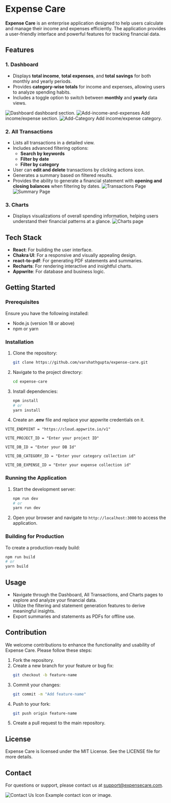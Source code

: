 # Expense Care

**Expense Care** is an enterprise application designed to help users calculate and manage their income and expenses efficiently. The application provides a user-friendly interface and powerful features for tracking financial data.

## Features

### 1. Dashboard
- Displays **total income**, **total expenses**, and **total savings** for both monthly and yearly periods.
- Provides **category-wise totals** for income and expenses, allowing users to analyze spending habits.
- Includes a toggle option to switch between **monthly** and **yearly** data views.

 ![Dashboard](./public/readme-images/Dashboard.png)   dashboard section.
 ![Add-income-and-expenses](./public/readme-images/Add_Income_or_Expense.png) Add income/expense section.
 ![Add-Category](./public/readme-images/Add_category.png) Add income/expense category.

### 2. All Transactions
- Lists all transactions in a detailed view.
- Includes advanced filtering options:
  - **Search by keywords**
  - **Filter by date**
  - **Filter by category**
- User can **edit and delete** transactions by clicking actions icon.
- Generates a summary based on filtered results.
- Provides the ability to generate a financial statement with **opening and closing balances** when filtering by dates.
 ![Transactions Page](./public/readme-images/All_Transactions.png)
 ![Summary Page](./public/readme-images/Transaction_Report.png)

### 3. Charts
- Displays visualizations of overall spending information, helping users understand their financial patterns at a glance.
 ![Charts page](./public/readme-images/Charts.png) 

## Tech Stack
- **React**: For building the user interface.
- **Chakra UI**: For a responsive and visually appealing design.
- **react-to-pdf**: For generating PDF statements and summaries.
- **Recharts**: For rendering interactive and insightful charts.
- **Appwrite**: For database and business logic.

## Getting Started

### Prerequisites
Ensure you have the following installed:
- Node.js (version 18 or above)
- npm or yarn

### Installation
1. Clone the repository:
   ```bash
   git clone https://github.com/varshathgupta/expense-care.git
   ```
2. Navigate to the project directory:
   ```bash
   cd expense-care
   ```
3. Install dependencies:
   ```bash
   npm install
   # or
   yarn install
   ```
4. Create an **.env** file and replace your appwrite credentials on it.
```
VITE_ENDPOINT = "https://cloud.appwrite.io/v1"

VITE_PROJECT_ID = "Enter your project ID"

VITE_DB_ID = "Enter your DB Id"

VITE_DB_CATEGORY_ID = "Enter your category collection id"

VITE_DB_EXPENSE_ID = "Enter your expense collection id"
 ```
### Running the Application
1. Start the development server:
   ```bash
   npm run dev
   # or
   yarn run dev
   ```
2. Open your browser and navigate to `http://localhost:3000` to access the application.

### Building for Production
To create a production-ready build:
```bash
npm run build
# or
yarn build
```

## Usage
- Navigate through the Dashboard, All Transactions, and Charts pages to explore and analyze your financial data.
- Utilize the filtering and statement generation features to derive meaningful insights.
- Export summaries and statements as PDFs for offline use.

## Contribution
We welcome contributions to enhance the functionality and usability of Expense Care. Please follow these steps:
1. Fork the repository.
2. Create a new branch for your feature or bug fix:
   ```bash
   git checkout -b feature-name
   ```
3. Commit your changes:
   ```bash
   git commit -m "Add feature-name"
   ```
4. Push to your fork:
   ```bash
   git push origin feature-name
   ```
5. Create a pull request to the main repository.

## License
Expense Care is licensed under the MIT License. See the LICENSE file for more details.

## Contact
For questions or support, please contact us at support@expensecare.com.

![Contact Us Icon](https://via.placeholder.com/40) Example contact icon or image.

